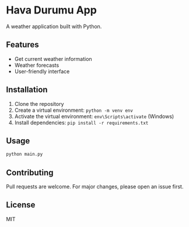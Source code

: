# Hava Durumu App

A weather application built with Python.

## Features

- Get current weather information
- Weather forecasts
- User-friendly interface

## Installation

1. Clone the repository
2. Create a virtual environment: `python -m venv env`
3. Activate the virtual environment: `env\Scripts\activate` (Windows)
4. Install dependencies: `pip install -r requirements.txt`

## Usage

```bash
python main.py
```

## Contributing

Pull requests are welcome. For major changes, please open an issue first.

## License

MIT